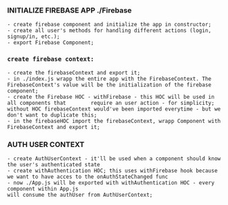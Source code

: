 ### INITIALIZE FIREBASE APP ./Firebase

    - create firebase component and initialize the app in constructor;
    - create all user's methods for handling different actions (login, signup/in, etc.);
    - export Firebase Component;

### `create firebase context:`

    - create the firebaseContext and export it;
    - in ./index.js wrapp the entire app with the FirebaseContext. The FirebaseContext's value will be the initialization of the firebase component;
    - create the Firebase HOC - withFirebase - this HOC will be used in all components that        require an user action - for simplicity; without HOC firebaseContext would've been imported everytime - but we don't want to duplicate this;
    - in the firebaseHOC import the firebaseContext, wrapp Component with FirebaseContext and export it;

### AUTH USER CONTEXT

    - create AuthUserContext - it'll be used when a component should know the user's authenticated state
    - create withAuthentication HOC; this uses withFirebase hook because we want to have acces to the onAuthStateChanged func
    - now ./App.js will be exported with withAuthentication HOC - every component within App.js
    will consume the authUser from AuthUserContext;
